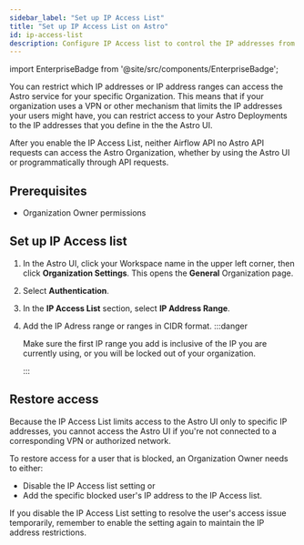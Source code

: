 ```yaml
---
sidebar_label: "Set up IP Access List"
title: "Set up IP Access List on Astro"
id: ip-access-list
description: Configure IP Access list to control the IP addresses from where your users can log in to Astro.
---
```


import EnterpriseBadge from '@site/src/components/EnterpriseBadge';

<EnterpriseBadge/>

You can restrict which IP addresses or IP address ranges can access the Astro service for your specific Organization. This means that if your organization uses a VPN or other mechanism that limits the IP addresses your users might have, you can restrict access to your Astro Deployments to the IP addresses that you define in the the Astro UI.

After you enable the IP Access List, neither Airflow API no Astro API requests can access the Astro Organization, whether by using the Astro UI or programmatically through API requests.

## Prerequisites

- Organization Owner permissions

## Set up IP Access list

1. In the Astro UI, click your Workspace name in the upper left corner, then click **Organization Settings**. This opens the **General** Organization page.
2. Select **Authentication**.
3. In the **IP Access List** section, select **IP Address Range**.
4. Add the IP Adress range or ranges in CIDR format.
    :::danger

    Make sure the first IP range you add is inclusive of the IP you are currently using, or you will be locked out of your organization.

    :::

## Restore access

Because the IP Access List limits access to the Astro UI only to specific IP addresses, you cannot access the Astro UI if you're not connected to a corresponding VPN or authorized network.

To restore access for a user that is blocked, an Organization Owner needs to either:

- Disable the IP Access list setting or
- Add the specific blocked user's IP address to the IP Access list.

If you disable the IP Access List setting to resolve the user's access issue temporarily, remember to enable the setting again to maintain the IP address restrictions.